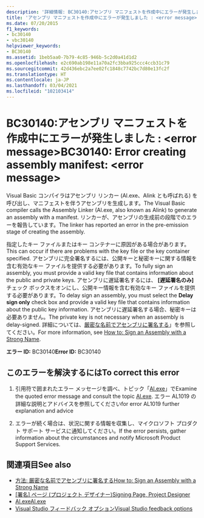 ```yaml
---
description: '詳細情報: BC30140:アセンブリ マニフェストを作成中にエラーが発生しました : <error message>'
title: 'アセンブリ マニフェストを作成中にエラーが発生しました : <error message>'
ms.date: 07/20/2015
f1_keywords:
- bc30140
- vbc30140
helpviewer_keywords:
- BC30140
ms.assetid: 1beb5aa0-7b79-4c85-946b-5c2d0a41d1d2
ms.openlocfilehash: e2c690ab198e11a70a2fc3bba925ccc4ccb31c79
ms.sourcegitcommit: 42d436ebc2a7ee02fc1848c7742bc7d80e13fc2f
ms.translationtype: HT
ms.contentlocale: ja-JP
ms.lasthandoff: 03/04/2021
ms.locfileid: "102103414"
---
```

# <a name="bc30140-error-creating-assembly-manifest-error-message"></a><span data-ttu-id="d4462-103">BC30140:アセンブリ マニフェストを作成中にエラーが発生しました : \<error message></span><span class="sxs-lookup"><span data-stu-id="d4462-103">BC30140: Error creating assembly manifest: \<error message></span></span>

<span data-ttu-id="d4462-104">Visual Basic コンパイラはアセンブリ リンカー (Al.exe、Alink とも呼ばれる) を呼び出し、マニフェストを伴うアセンブリを生成します。</span><span class="sxs-lookup"><span data-stu-id="d4462-104">The Visual Basic compiler calls the Assembly Linker (Al.exe, also known as Alink) to generate an assembly with a manifest.</span></span> <span data-ttu-id="d4462-105">リンカーが、アセンブリの生成前の段階でのエラーを報告しています。</span><span class="sxs-lookup"><span data-stu-id="d4462-105">The linker has reported an error in the pre-emission stage of creating the assembly.</span></span>

 <span data-ttu-id="d4462-106">指定したキー ファイルまたはキー コンテナーに原因がある場合があります。</span><span class="sxs-lookup"><span data-stu-id="d4462-106">This can occur if there are problems with the key file or the key container specified.</span></span> <span data-ttu-id="d4462-107">アセンブリに完全署名するには、公開キーと秘密キーに関する情報を含む有効なキー ファイルを提供する必要があります。</span><span class="sxs-lookup"><span data-stu-id="d4462-107">To fully sign an assembly, you must provide a valid key file that contains information about the public and private keys.</span></span> <span data-ttu-id="d4462-108">アセンブリに遅延署名するには、 **[遅延署名のみ]** チェック ボックスをオンにし、公開キー情報を含む有効なキー ファイルを提供する必要があります。</span><span class="sxs-lookup"><span data-stu-id="d4462-108">To delay sign an assembly, you must select the **Delay sign only** check box and provide a valid key file that contains information about the public key information.</span></span> <span data-ttu-id="d4462-109">アセンブリに遅延署名する場合、秘密キーは必要ありません。</span><span class="sxs-lookup"><span data-stu-id="d4462-109">The private key is not necessary when an assembly is delay-signed.</span></span> <span data-ttu-id="d4462-110">詳細については、[厳密な名前でアセンブリに署名する](../../../standard/assembly/sign-strong-name.md)」を参照してください。</span><span class="sxs-lookup"><span data-stu-id="d4462-110">For more information, see [How to: Sign an Assembly with a Strong Name](../../../standard/assembly/sign-strong-name.md).</span></span>

 <span data-ttu-id="d4462-111">**エラー ID:** BC30140</span><span class="sxs-lookup"><span data-stu-id="d4462-111">**Error ID:** BC30140</span></span>

## <a name="to-correct-this-error"></a><span data-ttu-id="d4462-112">このエラーを解決するには</span><span class="sxs-lookup"><span data-stu-id="d4462-112">To correct this error</span></span>

1. <span data-ttu-id="d4462-113">引用符で囲まれたエラー メッセージを調べ、トピック「[Al.exe](../../../framework/tools/al-exe-assembly-linker.md)」で</span><span class="sxs-lookup"><span data-stu-id="d4462-113">Examine the quoted error message and consult the topic [Al.exe](../../../framework/tools/al-exe-assembly-linker.md).</span></span> <span data-ttu-id="d4462-114">エラー AL1019 の詳細な説明とアドバイスを参照してください</span><span class="sxs-lookup"><span data-stu-id="d4462-114">for error AL1019 further explanation and advice</span></span>

2. <span data-ttu-id="d4462-115">エラーが続く場合は、状況に関する情報を収集し、マイクロソフト プロダクト サポート サービスに通知してください。</span><span class="sxs-lookup"><span data-stu-id="d4462-115">If the error persists, gather information about the circumstances and notify Microsoft Product Support Services.</span></span>

## <a name="see-also"></a><span data-ttu-id="d4462-116">関連項目</span><span class="sxs-lookup"><span data-stu-id="d4462-116">See also</span></span>

- [<span data-ttu-id="d4462-117">方法: 厳密な名前でアセンブリに署名する</span><span class="sxs-lookup"><span data-stu-id="d4462-117">How to: Sign an Assembly with a Strong Name</span></span>](../../../standard/assembly/sign-strong-name.md)
- <span data-ttu-id="d4462-118">[[署名] ページ (プロジェクト デザイナー)](/visualstudio/ide/reference/signing-page-project-designer)</span><span class="sxs-lookup"><span data-stu-id="d4462-118">[Signing Page, Project Designer](/visualstudio/ide/reference/signing-page-project-designer)</span></span>
- [<span data-ttu-id="d4462-119">Al.exe</span><span class="sxs-lookup"><span data-stu-id="d4462-119">Al.exe</span></span>](../../../framework/tools/al-exe-assembly-linker.md)
- [<span data-ttu-id="d4462-120">Visual Studio フィードバック オプション</span><span class="sxs-lookup"><span data-stu-id="d4462-120">Visual Studio feedback options</span></span>](/visualstudio/ide/feedback-options)
